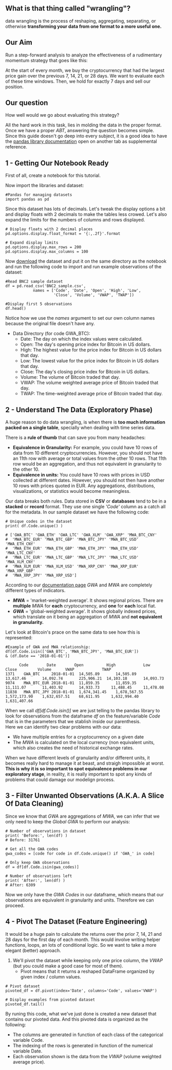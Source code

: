 ##  What is that thing called "wrangling"?
data wrangling is the process of reshaping, aggregating, separating, or otherwise **transforming your data from one format to a more useful one.**

##  Our Aim
Run a step-forward analysis to analyze the effectiveness of a rudimentary momentum strategy that goes like this:

At the start of every month, we buy the cryptocurrency that had the largest price gain over the previous 7, 14, 21, or 28 days. We want to evaluate each of these time windows.
Then, we hold for exactly 7 days and sell our position.

## Our question
How well would we go about evaluating this strategy?

All the hard work in this task, lies in molding the data in the proper format. Once we have a proper *ABT*, answering the question becomes simple. Since this guide doesn't go deep into every subject, it is a good idea to have the [pandas library documentation](https://pandas.pydata.org/pandas-docs/stable/) open on another tab as supplemental reference. 

## 1 - Getting Our Notebook Ready
First of all, create a notebook for this tutorial.

Now import the libraries and dataset:
  
    #Pandas for managing datasets 
    import pandas as pd

Since this dataset has lots of decimals. Let's tweak the display options a bit and display floats with 2 decimals to make the tables less crowed. Let's also expand the limits for the numbers of columns and rows displayed.

    # Display floats with 2 decimal places
    pd.options.display.float_format = '{:,.2f}'.format
    
    # Expand display limits
    pd.options.display.max_rows = 200
    pd.options.display.max_columns = 100

Now [download](https://drive.google.com/file/d/1zgKTySGWDzrf4OE9Cs22ueS0_ZNg69YJ/view) the dataset and put it on the same directory as the notebook and run the following code to import and run example observations of the dataset:

    #Read BNC2 sample dataset
    df = pd.read_csv('BNC2_sample.csv',
                names = ['Code', 'Date', 'Open', 'High', 'Low',
                         'Close', 'Volume', 'VWAP', 'TWAP'])

    #Display first 5 observations
    df.head()
    
Notice how we use the *names* argument to set our own column names because the original file doesn't have any.
  - Data Directory (for code GWA_BTC):
    * Date: The day on which the index values were calculated.
    * Open: The day's opening price index for Bitcoin in US dollars.
    * High: The highest value for the price index for Bitcoin in US dollars that day.
    * Low: The lowest value for the price index for Bitcoin in US dollars that day.
    * Close: The day's closing price index for Bitcoin in US dollars.
    * Volume: The volume of Bitcoin traded that day.
    * VWAP: The volume weighted average price of Bitcoin traded that day.
    * TWAP: The time-weighted average price of Bitcoin traded that day.
    
##  2 - Understand The Data (Exploratory Phase)
A huge reason to do data wrangling, is when there is **too much information packed on a single table**, specially when dealing with time series data.

There is a **rule of thumb** that can save you from many headaches:
  * **Equivalence in Granularity:** For example, you could have 10 rows of data from 10 different cryptocurrencies. However, you should not have an 11th row with average or total values from the other 10 rows. That 11th row would be an aggregation, and thus not equivalent in granularity to the other 10.
  * **Equivalence in units:** You could have 10 rows with prices in USD collected at different dates. However, you should not then have another 10 rows with prices quoted in EUR. Any aggregations, distributions, visualizations, or statistics would become meaningless.

Our data breaks both rules. Data stored in **CSV** or **databases** tend to be in a **stacked** or **record** format. They use one single *'Code'* column as a catch all for the metadata. In our sample dataset we have the following code:

    # Unique codes in the dataset
    print( df.Code.unique() )
 
    # ['GWA_BTC' 'GWA_ETH' 'GWA_LTC' 'GWA_XLM' 'GWA_XRP' 'MWA_BTC_CNY'
    #  'MWA_BTC_EUR' 'MWA_BTC_GBP' 'MWA_BTC_JPY' 'MWA_BTC_USD' 'MWA_ETH_CNY'
    #  'MWA_ETH_EUR' 'MWA_ETH_GBP' 'MWA_ETH_JPY' 'MWA_ETH_USD' 'MWA_LTC_CNY'
    #  'MWA_LTC_EUR' 'MWA_LTC_GBP' 'MWA_LTC_JPY' 'MWA_LTC_USD' 'MWA_XLM_CNY'
    #  'MWA_XLM_EUR' 'MWA_XLM_USD' 'MWA_XRP_CNY' 'MWA_XRP_EUR' 'MWA_XRP_GBP'
    #  'MWA_XRP_JPY' 'MWA_XRP_USD']
    
According to our [documentation page](https://www.quandl.com/data/BNC2-BNC-Digital-Currency-Indexed-EOD/documentation) *GWA* and *MWA* are completely different types of indicators.
  * **_MWA_** = 'market-weighted average'. It shows regional prices. There are **multiple** *MWA* for **each** cryptocurrency, and **one** for **each** local fiat. 
  * **_GWA_** = 'global-weighted average'. It shows globally indexed prices, which translate on it being an aggregation of *MWA* and **not equivalent in granularity.**

Let's look at Bitcoin's prace on the same data to see how this is represented:

    #Example of GWA and MWA relationship:
    df[df.Code.isin(['GWA_BTC', 'MWA_BTC_JPY', 'MWA_BTC_EUR']) 
    & (df.Date == '2018-01-01')]  
    	    
          Code	      Date	      Open	        High	        Low	          Close	        Volume	    VWAP	        TWAP
    1371	GWA_BTC	    2018-01-01	14,505.89	    14,505.89	    13,617.46	    14,092.74	    225,906.21	14,103.18	    14,093.73
    9074	MWA_BTC_EUR	2018-01-01	11,859.35	    11,859.35	    11,111.07	    11,403.92	    14,933.73	  11,488.45	    11,478.08
    11838	MWA_BTC_JPY	2018-01-01	1,674,341.45	1,678,567.55	1,572,173.90	1,632,657.51	68,611.95	  1,632,994.40	1,631,407.66

When we call *df[df.Code.isin()]* we are just telling to the pandas library to look for observations from the dataframe *df* on the feature/variable *Code* that is in the parameters that we stablish inside our parenthesis.  
Here we can identify two clear problems with our data:
  * We have multiple entries for a cryptocurrency on a given date
  * The *MWA* is calculated on the local currency (non equivalent units, which also creates the need of historical exchange rates.
  
When we have different levels of granularity and/or different units, it becomes really hard to manage it at beast, and straigh impossible at worst. **This is why it is so important to spot equivalence problems in our exploratory stage**, in reality, it is really important to spot any kinds of problems that could damage our modelign process. 

## 3 - Filter Unwanted Observations (A.K.A. A Slice Of Data Cleaning)
Since we know that *GWA* are aggregations of *MWA*, we can infer that we only need to keep the *Global GWA* to perform our analysis:

    # Number of observations in dataset
    print( 'Before:', len(df) )
    # Before: 31761
 
    # Get all the GWA codes
    gwa_codes = [code for code in df.Code.unique() if 'GWA_' in code]
 
    # Only keep GWA observations
    df = df[df.Code.isin(gwa_codes)]
 
    # Number of observations left
    print( 'After:', len(df) )
    # After: 6309

Now we only have the *GWA Codes* in our dataframe, which means that our observations are equivalent in granularity and  units. Therefore we can proceed.

## 4 - Pivot The Dataset (Feature Engineering)
It would be a huge pain to calculate the returns over the prior 7, 14, 21 and 28 days for the first day of each month. This would involve writing helper functions, loops, an lots of conditional logic. So we want to take a more elegant (better) approach.
  1. We'll pivot the dataset while keeping only one price column, the *VWAP* (but you could make a good case for most of them). 
     *  Pivot means that it returns a reshaped DataFrame organized by given index / column values.
     
    # Pivot dataset
    pivoted_df = df.pivot(index='Date', columns='Code', values='VWAP')

    # Display examples from pivoted dataset
    pivoted_df.tail()

By runing this code, what we've just done is created a new dataset that contains our pivoted data. And this pivoted data is organized as the following:
  - The columns are generated in function of each class of the categorical variable Code.
  - The indexing of the rows is generated in function of the numerical variable Date.
  - Each observation shown is the data from the *VWAP* (volume weighted average price).
  
